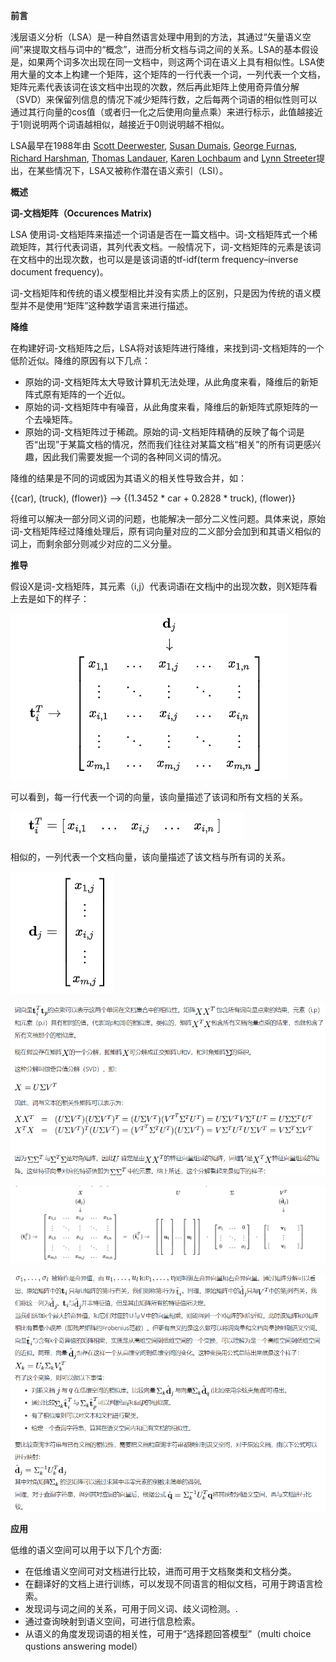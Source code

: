 **前言**

浅层语义分析（LSA）是一种自然语言处理中用到的方法，其通过“矢量语义空间”来提取文档与词中的“概念”，进而分析文档与词之间的关系。LSA的基本假设是，如果两个词多次出现在同一文档中，则这两个词在语义上具有相似性。LSA使用大量的文本上构建一个矩阵，这个矩阵的一行代表一个词，一列代表一个文档，矩阵元素代表该词在该文档中出现的次数，然后再此矩阵上使用奇异值分解（SVD）来保留列信息的情况下减少矩阵行数，之后每两个词语的相似性则可以通过其行向量的cos值（或者归一化之后使用向量点乘）来进行标示，此值越接近于1则说明两个词语越相似，越接近于0则说明越不相似。

LSA最早在1988年由 [Scott Deerwester](https://en.wikipedia.org/wiki/Scott_Deerwester), [Susan Dumais](https://en.wikipedia.org/wiki/Susan_Dumais), [George Furnas](https://en.wikipedia.org/wiki/George_Furnas), [Richard Harshman](https://en.wikipedia.org/wiki/Richard_Harshman), [Thomas Landauer](https://en.wikipedia.org/wiki/Thomas_Landauer), [Karen Lochbaum](https://en.wikipedia.org/w/index.php?title=Karen_Lochbaum&action=edit&redlink=1) and [Lynn Streeter](https://en.wikipedia.org/w/index.php?title=Lynn_Streeter&action=edit&redlink=1)提出，在某些情况下，LSA又被称作潜在语义索引（LSI）。

**概述**

**词-文档矩阵（Occurences Matrix)**

LSA 使用词-文档矩阵来描述一个词语是否在一篇文档中。词-文档矩阵式一个稀疏矩阵，其行代表词语，其列代表文档。一般情况下，词-文档矩阵的元素是该词在文档中的出现次数，也可以是是该词语的tf-idf(term frequency–inverse document frequency)。

词-文档矩阵和传统的语义模型相比并没有实质上的区别，只是因为传统的语义模型并不是使用“矩阵”这种数学语言来进行描述。

**降维**

在构建好词-文档矩阵之后，LSA将对该矩阵进行降维，来找到词-文档矩阵的一个低阶近似。降维的原因有以下几点：



- 原始的词-文档矩阵太大导致计算机无法处理，从此角度来看，降维后的新矩阵式原有矩阵的一个近似。
- 原始的词-文档矩阵中有噪音，从此角度来看，降维后的新矩阵式原矩阵的一个去噪矩阵。
- 原始的词-文档矩阵过于稀疏。原始的词-文档矩阵精确的反映了每个词是否“出现”于某篇文档的情况，然而我们往往对某篇文档“相关”的所有词更感兴趣，因此我们需要发掘一个词的各种同义词的情况。

降维的结果是不同的词或因为其语义的相关性导致合并，如：

{(car), (truck), (flower)} --> {(1.3452 * car + 0.2828 * truck), (flower)}

将维可以解决一部分同义词的问题，也能解决一部分二义性问题。具体来说，原始词-文档矩阵经过降维处理后，原有词向量对应的二义部分会加到和其语义相似的词上，而剩余部分则减少对应的二义分量。

**推导**

假设X是词-文档矩阵，其元素（i,j）代表词语i在文档j中的出现次数，则X矩阵看上去是如下的样子：

![image-20220419124011305](https://raw.githubusercontent.com/Humble-LiuAo/Study-notes/main/Typora_img/202204191240431.png)

可以看到，每一行代表一个词的向量，该向量描述了该词和所有文档的关系。

![image-20220419124035871](https://raw.githubusercontent.com/Humble-LiuAo/Study-notes/main/Typora_img/202204191240905.png)

相似的，一列代表一个文档向量，该向量描述了该文档与所有词的关系。

![image-20220419124055085](https://raw.githubusercontent.com/Humble-LiuAo/Study-notes/main/Typora_img/202204191240123.png)

![image-20220419124203506](https://raw.githubusercontent.com/Humble-LiuAo/Study-notes/main/Typora_img/202204191242577.png)

![image-20220419124219768](https://raw.githubusercontent.com/Humble-LiuAo/Study-notes/main/Typora_img/202204191242830.png)

![image-20220419124252803](https://raw.githubusercontent.com/Humble-LiuAo/Study-notes/main/Typora_img/202204191242875.png)

**应用**

低维的语义空间可以用于以下几个方面:

- 在低维语义空间可对文档进行比较，进而可用于文档聚类和文档分类。
- 在翻译好的文档上进行训练，可以发现不同语言的相似文档，可用于跨语言检索。
- 发现词与词之间的关系，可用于同义词、歧义词检测。.
- 通过查询映射到语义空间，可进行信息检索。
- 从语义的角度发现词语的相关性，可用于“选择题回答模型”（multi choice qustions answering model）